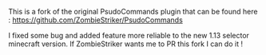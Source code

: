 This is a fork of the original PsudoCommands plugin that can be found here :
https://github.com/ZombieStriker/PsudoCommands

I fixed some bug and added feature more reliable to the new 1.13 selector minecraft version. If ZombieStriker wants me to PR this fork I can do it !
